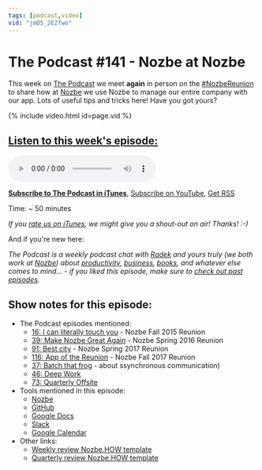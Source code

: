 ```yaml
---
tags: [podcast,video]
vid: "jmD5_2EZfwo"
---
```


# The Podcast #141 - Nozbe at Nozbe

This week on [The Podcast][p] we meet **again** in person on the [#NozbeReunion](https://sliwinski.com/reunion) to share how at [Nozbe][n] we use Nozbe to manage our entire company with our app. Lots of useful tips and tricks here! Have you got yours?

{% include video.html id=page.vid %}

<!--More-->

## [Listen to this week's episode:][e]

<audio controls>
<source src="https://files.nozbe.com/podcast/141.mp3" type="audio/mpeg">
</audio>

**[Subscribe to The Podcast in iTunes][i]**, [Subscribe on YouTube][y], [Get RSS][rss]

Time: ~ 50 minutes

*If you [rate us on iTunes][i], we might give you a shout-out on air! Thanks! :-)*

And if you're new here:

*The Podcast is a weekly podcast chat with [Radek][r] and yours truly (we both work at [Nozbe][n]) about [productivity](/tag/productivity), [business](/tag/business), [books](/tag/books), and whatever else comes to mind… - if you liked this episode, make sure to [check out past episodes](/tag/podcast).*

## Show notes for this episode:

  * The Podcast episodes mentioned:
    * [16: I can literally touch you](http://thepodcast.fm/episodes/16) - Nozbe Fall 2015 Reunion
    * [39: Make Nozbe Great Again](http://thepodcast.fm/episodes/39) - Nozbe Spring 2016 Reunion
    * [91: Best city](http://thepodcast.fm/91) - Nozbe Spring 2017 Reunion
    * [116: App of the Reunion](https://thepodcast.fm/116) - Nozbe Fall 2017 Reunion
    * [37: Batch that frog](http://thepodcast.fm/episodes/37) - about ssynchronous communication)
    * [46: Deep Work](http://thepodcast.fm/episodes/46)
    * [73: Quarterly Offsite](http://thepodcast.fm/episodes/73)
  * Tools mentioned in this episode:
    * [Nozbe](https://nozbe.com/)
    * [GitHub](https://github.com/)
    * [Google Docs](https://docs.google.com/document/u/0/)
    * [Slack](https://slack.com/)
    * [Google Calendar](https://calendar.google.com/calendar/)
  * Other links:
    * [Weekly review Nozbe.HOW template](https://nozbe.how/vynaO)
    * [Quarterly review Nozbe.HOW template](https://nozbe.how/ZYRAa)

[y]: https://michael.gratis/thepodcastyt
[rss]: http://thepodcast.fm/episodes?format=RSS
[e]: http://thepodcast.fm/episodes/141

[p]: https://michael.gratis/thepodcastfm
[n]: https://michael.gratis/nozbe
[r]: https://michael.gratis/radex
[i]: https://michael.gratis/thepodcast
[o]: https://michael.gratis/ipadonly


